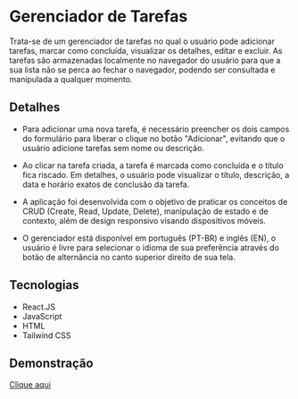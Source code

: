 # Gerenciador de Tarefas    

Trata-se de um gerenciador de tarefas no qual o usuário pode adicionar tarefas, marcar como concluída, visualizar os detalhes, editar e excluir. As tarefas são armazenadas localmente no navegador do usuário para que a sua lista não se perca ao fechar o navegador, podendo ser consultada e manipulada a qualquer momento. 

## Detalhes

- Para adicionar uma nova tarefa, é necessário preencher os dois campos do formulário para liberar o clique no botão "Adicionar", evitando que o usuário adicione tarefas sem nome ou descrição.

- Ao clicar na tarefa criada, a tarefa é marcada como concluída e o título fica riscado. Em detalhes, o usuário pode visualizar o título, descrição, a data e horário exatos de conclusão da tarefa.

- A aplicação foi desenvolvida com o objetivo de praticar os conceitos de CRUD (Create, Read, Update, Delete), manipulação de estado e de contexto, além de design responsivo visando dispositivos móveis.

- O gerenciador está disponível em português (PT-BR) e inglês (EN), o usuário é livre para selecionar o idioma de sua preferência através do botão de alternância no canto superior direito de sua tela.

## Tecnologias

- React.JS 
- JavaScript
- HTML
- Tailwind CSS

## Demonstração

[Clique aqui](/src/assets/TaskManager.gif)